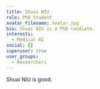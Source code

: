 ```yaml
---
title: Shuai NIU
role: PhD Student
avatar_filename: avatar.jpg
bio: Shuai NIU is a PhD candiate.
interests:
  - Medical AI
social: []
superuser: true
user_groups:
  - Researchers
---
```

Shuai NIU is good.